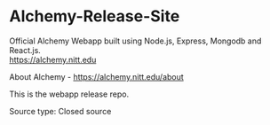 # Alchemy-Release-Site
Official Alchemy Webapp built using Node.js, Express, Mongodb and React.js.\
https://alchemy.nitt.edu

About Alchemy - https://alchemy.nitt.edu/about

This is the webapp release repo.

Source type: Closed source
